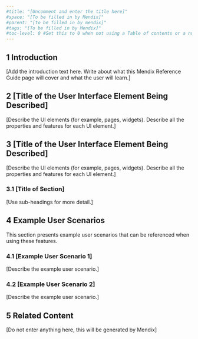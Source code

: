 ```yaml
---
#title: "[Uncomment and enter the title here]"
#space: "[To be filled in by Mendix]"
#parent: "[to be filled in by mendix]"
#tags: "[To be filled in by Mendix]"
#toc-level: 0 #Set this to 0 when not using a Table of contents or a number to set the maximum depth. Removing this will show all levels
---
```


## 1 Introduction

[Add the introduction text here. Write about what this Mendix Reference Guide page will cover and what the user will learn.]

## 2 [Title of the User Interface Element Being Described]

[Describe the UI elements (for example, pages, widgets). Describe all the properties and features for each UI element.]

## 3 [Title of the User Interface Element Being Described]

[Describe the UI elements (for example, pages, widgets). Describe all the properties and features for each UI element.]

### 3.1 [Title of Section]

[Use sub-headings for more detail.]

## 4 Example User Scenarios

This section presents example user scenarios that can be referenced when using these features.

### 4.1 [Example User Scenario 1]

[Describe the example user scenario.]

### 4.2 [Example User Scenario 2]

[Describe the example user scenario.]

## 5 Related Content

[Do not enter anything here, this will be generated by Mendix]
